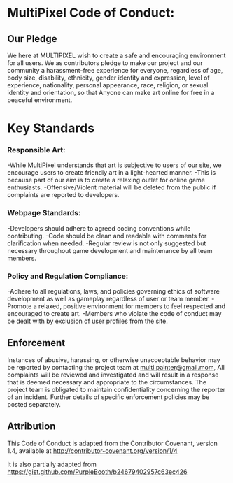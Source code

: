 # MultiPixel Code of Conduct:

## Our Pledge 

We here at MULTIPIXEL wish to create a safe and encouraging environment for all users. We as contributors pledge to make our project and our community a harassment-free experience for everyone, regardless of age, body size, disability, ethnicity, gender identity and expression, level of experience, nationality, personal appearance, race, religion, or sexual identity and orientation, so that Anyone can make art online for free in a peaceful environment.

# Key Standards

### Responsible Art:

-While MultiPixel understands that art is subjective to users of our site,
we encourage users to create friendly art in a light-hearted manner. 
-This is because part of our aim is to create a relaxing outlet for online game enthusiasts.
-Offensive/Violent material will be deleted from the public if complaints are reported to developers.

### Webpage Standards:

-Developers should adhere to agreed coding conventions while contributing.
-Code should be clean and readable with comments for clarification when needed.
-Regular review is not only suggested but necessary throughout 
game development and maintenance by all team members.

### Policy and Regulation Compliance:

-Adhere to all regulations, laws, and policies governing ethics
of software development as well as gameplay regardless of user or team member.
-Promote a relaxed, positive environment for members to feel respected and encouraged to create art.
-Members who violate the code of conduct may be dealt with by exclusion of user profiles from the site.

## Enforcement

Instances of abusive, harassing, or otherwise unacceptable behavior may be reported by contacting the project team at multi.painter@gmail.mom, All complaints will be reviewed and investigated and will result in a response that is deemed necessary and appropriate to the circumstances. The project team is obligated to maintain confidentiality concerning the reporter of an incident. Further details of specific enforcement policies may be posted separately.


## Attribution
This Code of Conduct is adapted from the Contributor Covenant, version 1.4, available at http://contributor-covenant.org/version/1/4

It is also partially adapted from https://gist.github.com/PurpleBooth/b24679402957c63ec426
